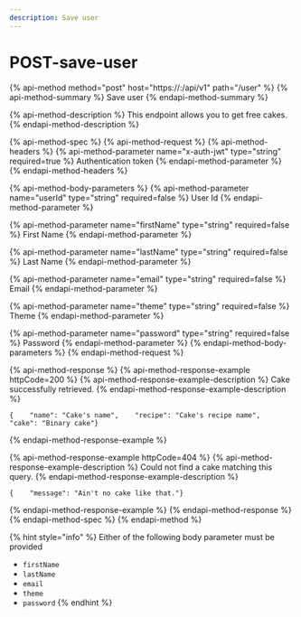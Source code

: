 ```yaml
---
description: Save user
---
```


# POST-save-user

{% api-method method="post" host="https://<host>:<port>/api/v1" path="/user" %}
{% api-method-summary %}
Save user
{% endapi-method-summary %}

{% api-method-description %}
This endpoint allows you to get free cakes.
{% endapi-method-description %}

{% api-method-spec %}
{% api-method-request %}
{% api-method-headers %}
{% api-method-parameter name="x-auth-jwt" type="string" required=true %}
Authentication token
{% endapi-method-parameter %}
{% endapi-method-headers %}

{% api-method-body-parameters %}
{% api-method-parameter name="userId" type="string" required=false %}
User Id
{% endapi-method-parameter %}

{% api-method-parameter name="firstName" type="string" required=false %}
First Name
{% endapi-method-parameter %}

{% api-method-parameter name="lastName" type="string" required=false %}
Last Name
{% endapi-method-parameter %}

{% api-method-parameter name="email" type="string" required=false %}
Email
{% endapi-method-parameter %}

{% api-method-parameter name="theme" type="string" required=false %}
Theme
{% endapi-method-parameter %}

{% api-method-parameter name="password" type="string" required=false %}
Password
{% endapi-method-parameter %}
{% endapi-method-body-parameters %}
{% endapi-method-request %}

{% api-method-response %}
{% api-method-response-example httpCode=200 %}
{% api-method-response-example-description %}
Cake successfully retrieved.
{% endapi-method-response-example-description %}

```
{    "name": "Cake's name",    "recipe": "Cake's recipe name",    "cake": "Binary cake"}
```
{% endapi-method-response-example %}

{% api-method-response-example httpCode=404 %}
{% api-method-response-example-description %}
Could not find a cake matching this query.
{% endapi-method-response-example-description %}

```
{    "message": "Ain't no cake like that."}
```
{% endapi-method-response-example %}
{% endapi-method-response %}
{% endapi-method-spec %}
{% endapi-method %}

{% hint style="info" %}
Either of the following body parameter must be provided

* `firstName`
* `lastName`
* `email`
* `theme`
* `password`
{% endhint %}

